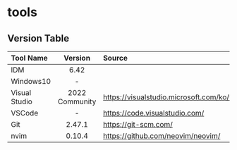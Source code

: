 # tools
## Version Table            
| Tool Name                 | Version       | Source                                            |
| :-                        |:-:            |:-                                                 |
| IDM                       | 6.42          |                                                   |
| Windows10                 | -             |                                                   |
| Visual Studio             | 2022 Community|https://visualstudio.microsoft.com/ko/vs/community/|
| VSCode                    | -             |https://code.visualstudio.com/                     |
| Git                       | 2.47.1        |https://git-scm.com/                               |
| nvim                      | 0.10.4        |https://github.com/neovim/neovim/                  |

